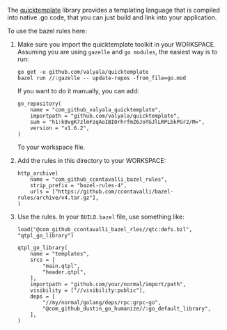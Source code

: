The [quicktemplate](https://github.com/valyala/quicktemplate) library provides a templating language
that is compiled into native .go code, that you can just build and link into your application.

To use the bazel rules here:

1. Make sure you import the quicktemplate toolkit in your WORKSPACE. Assuming you are using
   `gazelle` and `go modules`, the easiest way is to run:

       go get -u github.com/valyala/quicktemplate
       bazel run //:gazelle -- update-repos -from_file=go.mod

   If you want to do it manually, you can add:

       go_repository(
           name = "com_github_valyala_quicktemplate",
           importpath = "github.com/valyala/quicktemplate",
           sum = "h1:k0vgK7zlmFzqAoIBIOrhrfmZ6JoTGJlLRPLbkPGr2/M=",
           version = "v1.6.2",
       )

    To your workspace file.

2. Add the rules in this directory to your WORKSPACE:

       http_archive(
           name = "com_github_ccontavalli_bazel_rules",
           strip_prefix = "bazel-rules-4",
           urls = ["https://github.com/ccontavalli/bazel-rules/archive/v4.tar.gz"],
       )


2. Use the rules. In your `BUILD.bazel` file, use something like:

       load("@com_github_ccontavalli_bazel_rles//qtc:defs.bzl", "qtpl_go_library")
               
       qtpl_go_library(
           name = "templates",
           srcs = [
               "main.qtpl",
               "header.qtpl",
           ],  
           importpath = "github.com/your/normal/import/path",
           visibility = ["//visibility:public"],
           deps = [
               "//my/normal/golang/deps/rpc:grpc-go",
               "@com_github_dustin_go_humanize//:go_default_library",
           ],  
       )       

